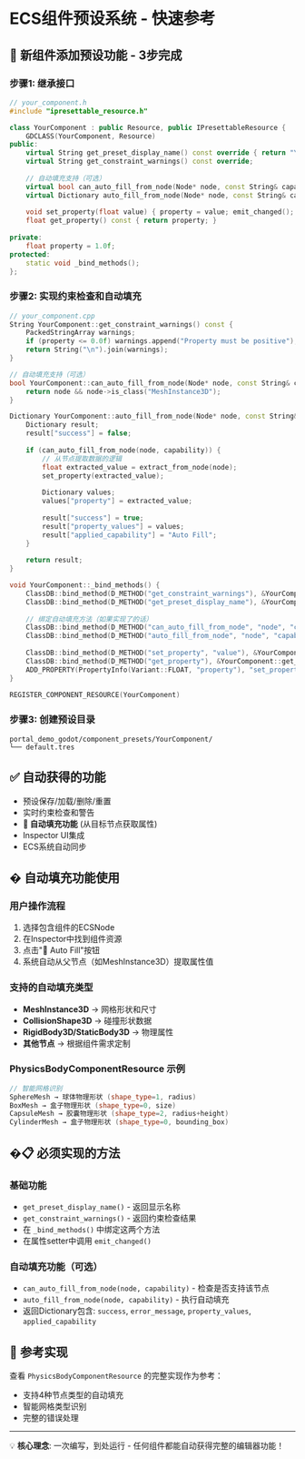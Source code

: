 # ECS组件预设系统 - 快速参考

## 🚀 新组件添加预设功能 - 3步完成

### 步骤1: 继承接口
```cpp
// your_component.h
#include "ipresettable_resource.h"

class YourComponent : public Resource, public IPresettableResource {
    GDCLASS(YourComponent, Resource)
public:
    virtual String get_preset_display_name() const override { return "Your Component"; }
    virtual String get_constraint_warnings() const override;
    
    // 自动填充支持（可选）
    virtual bool can_auto_fill_from_node(Node* node, const String& capability = "") const override;
    virtual Dictionary auto_fill_from_node(Node* node, const String& capability = "") override;
    
    void set_property(float value) { property = value; emit_changed(); }
    float get_property() const { return property; }
    
private:
    float property = 1.0f;
protected:
    static void _bind_methods();
};
```

### 步骤2: 实现约束检查和自动填充
```cpp
// your_component.cpp
String YourComponent::get_constraint_warnings() const {
    PackedStringArray warnings;
    if (property <= 0.0f) warnings.append("Property must be positive");
    return String("\n").join(warnings);
}

// 自动填充支持（可选）
bool YourComponent::can_auto_fill_from_node(Node* node, const String& capability) const {
    return node && node->is_class("MeshInstance3D");
}

Dictionary YourComponent::auto_fill_from_node(Node* node, const String& capability) {
    Dictionary result;
    result["success"] = false;
    
    if (can_auto_fill_from_node(node, capability)) {
        // 从节点提取数据的逻辑
        float extracted_value = extract_from_node(node);
        set_property(extracted_value);
        
        Dictionary values;
        values["property"] = extracted_value;
        
        result["success"] = true;
        result["property_values"] = values;
        result["applied_capability"] = "Auto Fill";
    }
    
    return result;
}

void YourComponent::_bind_methods() {
    ClassDB::bind_method(D_METHOD("get_constraint_warnings"), &YourComponent::get_constraint_warnings);
    ClassDB::bind_method(D_METHOD("get_preset_display_name"), &YourComponent::get_preset_display_name);
    
    // 绑定自动填充方法（如果实现了的话）
    ClassDB::bind_method(D_METHOD("can_auto_fill_from_node", "node", "capability"), &YourComponent::can_auto_fill_from_node);
    ClassDB::bind_method(D_METHOD("auto_fill_from_node", "node", "capability"), &YourComponent::auto_fill_from_node);
    
    ClassDB::bind_method(D_METHOD("set_property", "value"), &YourComponent::set_property);
    ClassDB::bind_method(D_METHOD("get_property"), &YourComponent::get_property);
    ADD_PROPERTY(PropertyInfo(Variant::FLOAT, "property"), "set_property", "get_property");
}

REGISTER_COMPONENT_RESOURCE(YourComponent)
```

### 步骤3: 创建预设目录
```
portal_demo_godot/component_presets/YourComponent/
└── default.tres
```

## ✅ 自动获得的功能
- 预设保存/加载/删除/重置
- 实时约束检查和警告
- **🔄 自动填充功能** (从目标节点获取属性)
- Inspector UI集成
- ECS系统自动同步

## � 自动填充功能使用

### 用户操作流程
1. 选择包含组件的ECSNode
2. 在Inspector中找到组件资源
3. 点击"🔄 Auto Fill"按钮
4. 系统自动从父节点（如MeshInstance3D）提取属性值

### 支持的自动填充类型
- **MeshInstance3D** → 网格形状和尺寸
- **CollisionShape3D** → 碰撞形状数据
- **RigidBody3D/StaticBody3D** → 物理属性
- **其他节点** → 根据组件需求定制

### PhysicsBodyComponentResource 示例
```cpp
// 智能网格识别
SphereMesh → 球体物理形状 (shape_type=1, radius)
BoxMesh → 盒子物理形状 (shape_type=0, size)
CapsuleMesh → 胶囊物理形状 (shape_type=2, radius+height)
CylinderMesh → 盒子物理形状 (shape_type=0, bounding_box)
```

## �📋 必须实现的方法
### 基础功能
- `get_preset_display_name()` - 返回显示名称
- `get_constraint_warnings()` - 返回约束检查结果
- 在 `_bind_methods()` 中绑定这两个方法
- 在属性setter中调用 `emit_changed()`

### 自动填充功能（可选）
- `can_auto_fill_from_node(node, capability)` - 检查是否支持该节点
- `auto_fill_from_node(node, capability)` - 执行自动填充
- 返回Dictionary包含: `success`, `error_message`, `property_values`, `applied_capability`

## 🔧 参考实现
查看 `PhysicsBodyComponentResource` 的完整实现作为参考：
- 支持4种节点类型的自动填充
- 智能网格类型识别
- 完整的错误处理

---
💡 **核心理念**: 一次编写，到处运行 - 任何组件都能自动获得完整的编辑器功能！
